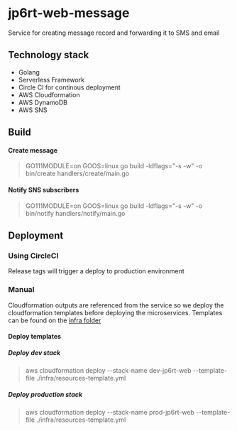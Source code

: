 # jp6rt-web-message
Service for creating message record and forwarding it to SMS and email

## Technology stack
* Golang
* Serverless Framework
* Circle CI for continous deployment
* AWS Cloudformation
* AWS DynamoDB
* AWS SNS

## Build

#### Create message
> GO111MODULE=on GOOS=linux go build -ldflags="-s -w" -o bin/create handlers/create/main.go

#### Notify SNS subscribers
> GO111MODULE=on GOOS=linux go build -ldflags="-s -w" -o bin/notify handlers/notify/main.go

## Deployment

### Using CircleCI
Release tags will trigger a deploy to production environment

### Manual

Cloudformation outputs are referenced from the service so we deploy the cloudformation templates before deploying the microservices.
Templates can be found on the [infra folder](./infra)

#### Deploy templates

##### Deploy dev stack
> aws cloudformation deploy --stack-name dev-jp6rt-web --template-file ./infra/resources-template.yml

##### Deploy production stack
> aws cloudformation deploy --stack-name prod-jp6rt-web --template-file ./infra/resources-template.yml
